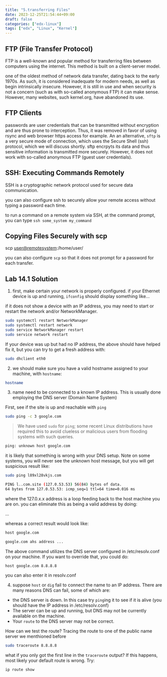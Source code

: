 ```yaml
---
title: "5.transferring Files"
date: 2023-12-25T21:54:44+09:00
draft: false
categories: ["edx-linux"]
tags: ["edx", "Linux", "Kernel"]
---
```


## FTP (File Transfer Protocol)

FTP is a well-known and popular method for transferring files between computers using the internet. This method is built on a client-server model. 

one of the oldest method of network data transfer, dating back to the early 1970s. As such, it is considered inadequate for modern needs, as well as begin intrinsically insecure. However, it is still in use and when security is not a concern (such as with so-called anonymous FTP) it can make sense. However, many websites, such kernel.org, have abandoned its use.

## FTP Clients


passwords are user credentials that can be transmitted without encryption and are thus prone to interception. Thus, it was removed in favor of using rsync and web browser https access for example. An an alternative, `sftp` is a very secure mode of connection, which uses the Secure Shell (ssh) protocol, which we will discuss shortly. sftp encrpyts its data and thus sensitive information is transmitted more securely. However, it does not work with so-called anonymous FTP (guest user credentials).

## SSH: Executing Commands Remotely

SSH is a cryptographic network protocol used for secure data communication.

you can also configure ssh to securely allow your remote access without typing a password each time. 

to run a command on a remote system via SSH, at the command prompt, you can type `ssh some_system my_command`

## Copying Files Securely with scp

scp <localfile> <user@remotesystem>:/home/user/

you can also configure `scp` so that it does not prompt for a password for each transfer.


## Lab 14.1 Solution

1. first, make certain your network is properly configured. if your Ethernet device is up and running, `ifconfig` should display something like...

if it does not show a device with an IP address, you may need to start or restart the network and/or NetworkManager.

```bash
sudo systemctl restart NetworkManager
sudo systemctl restart network
sudo service NetworkManager restart
sudo service network restart
```

If your device was up but had no IP address, the above should have helped fix it, but you can try to get a fresh address with:

```bash
sudo dhclient eth0
```

2. we should make sure you have a valid hostname assigned to your machine, with `hostname`:

```bash
hostname
```

3. name need to be connected to a known IP address. This is usually done employing the DNS server (Domain Name System)  

First, see if the site is up and reachable with `ping`

```bash
sudo ping -c 3 google.com
```

> We have used `sudo` for `ping`; some recent Linux distributions have required this to avoid clueless or malicious users from flooding systems with such queries.

```bash
ping: unknown host google.com
```

it is likely that something is wrong with your DNS setup. Note on some systems, you will never see the unknown host message, but you will get suspicious result like:

```bash
sudo ping l89xl28vkjs.com

PING l..com.site (127.0.53.53) 56(84) bytes of data.
64 bytes from 127.0.53.53: icmp_seq=1 ttl=64 time=0.016 ms
```

where the 127.0.x.x address is a loop feeding back to the host machine you are on. you can eliminate this as being a valid address by doing:

...

whereas a correct result would look like:
```bash
host google.com

google.com ahs address ...
```

The above command utilizes the DNS server configured in /etc/resolv.conf on your machine. If you want to override that, you could do:

```bash
host google.com 8.8.8.8
```

you can also enter it in resolv.conf 

4. suppose `host` or `dig` fail to connect the name to an IP address. There are many reasons DNS can fail, some of which are:

- the DNS server is down. In this case try `ping`ing it to see if it is alive (you should have the IP address in /etc/resolv.conf)
- The server can be up and running, but DNS may not be currently available on the machine.
- Your `route` to the DNS server may not be correct.

How can we test the route? Tracing the route to one of the public name server we menthioned before 

```bash
sudo traceroute 8.8.8.8
```

what if you only got the first line in the `traceroute` output?
If this happens, most likely your default route is wrong. Try:

```bash
ip route show
```
